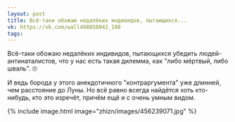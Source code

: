 ```yaml
---
layout: post
title: Всё-таки обожаю недалёких индивидов, пытающихся...
vk: https://vk.com/wall498858042_108
tags:
---
```

Всё-таки обожаю недалёких индивидов, пытающихся убедить людей-антинаталистов, что у нас есть такая дилемма, как "либо мёртвый, либо шваль". 🙄

И ведь борода у этого анекдотичного "контраргумента" уже длинней, чем расстояние до Луны. Но всё равно всегда найдётся хоть кто-нибудь, кто это изречёт, причём ещё и с очень умным видом.

{% include image.html image="zhizn/images/456239071.jpg" %}
